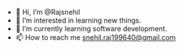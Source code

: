 - 👋 Hi, I’m @Rajsnehil
- 👀 I’m interested in learning new things.
- 🌱 I’m currently learning software development.
- 📫 How to reach me snehil.raj199640@gmail.com

<!---
Rajsnehil/Rajsnehil is a ✨ special ✨ repository because its `README.md` (this file) appears on your GitHub profile.
You can click the Preview link to take a look at your changes.
--->
